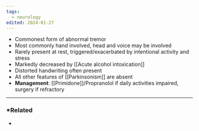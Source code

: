 ```yaml
---
tags:
  - neurology
edited: 2024-01-27
---
```

- Commonest form of abnormal tremor
- Most commonly hand involved, head and voice may be involved
- Rarely present at rest, triggered/exacerbated by intentional activity and stress
- Markedly decreased by [[Acute alcohol intoxication]] 
- Distorted handwriting often present
- All other features of [[Parkinsonism]] are absent
- **Management**: [[Primidone]]/Propranolol if daily activities impaired, surgery if refractory 
---
### *Related
- 